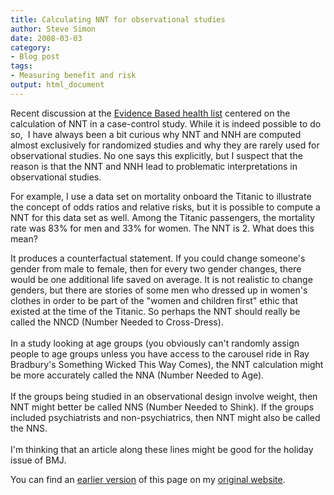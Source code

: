 ```yaml
---
title: Calculating NNT for observational studies
author: Steve Simon
date: 2008-03-03
category:
- Blog post
tags:
- Measuring benefit and risk
output: html_document
---
```

Recent discussion at the [Evidence Based health
list](../category/InterestingWebsites.html#EvBaHe) centered on the
calculation of NNT in a case-control study. While it is indeed possible
to do so,  I have always been a bit curious why NNT and NNH are computed
almost exclusively for randomized studies and why they are rarely used
for observational studies. No one says this explicitly, but I suspect
that the reason is that the NNT and NNH lead to problematic
interpretations in observational studies.

For example, I use a data set on mortality onboard the Titanic to
illustrate the concept of odds ratios and relative risks, but it is
possible to compute a NNT for this data set as well. Among the Titanic
passengers, the mortality rate was 83% for men and 33% for women. The
NNT is 2. What does this mean?

It produces a counterfactual statement. If you could change someone\'s
gender from male to female, then for every two gender changes, there
would be one additional life saved on average. It is not realistic to
change genders, but there are stories of some men who dressed up in
women\'s clothes in order to be part of the \"women and children first\"
ethic that existed at the time of the Titanic. So perhaps the NNT should
really be called the NNCD (Number Needed to Cross-Dress).\
\
In a study looking at age groups (you obviously can\'t randomly assign
people to age groups unless you have access to the carousel ride in Ray
Bradbury\'s Something Wicked This Way Comes), the NNT calculation might
be more accurately called the NNA (Number Needed to Age).\
\
If the groups being studied in an observational design involve weight,
then NNT might better be called NNS (Number Needed to Shink). If the
groups included psychiatrists and non-psychiatrics, then NNT might also
be called the NNS.\
\
I\'m thinking that an article along these lines might be good for the
holiday issue of BMJ.

You can find an [earlier version](http://www.pmean.com/08/CalculatingNnt.html) of this page on my [original website](http://www.pmean.com/original_site.html).